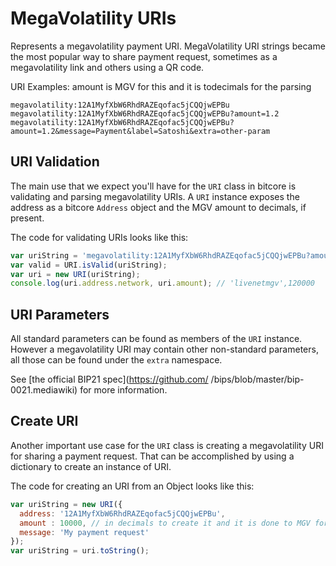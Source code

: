 # MegaVolatility URIs
Represents a megavolatility payment URI. MegaVolatility URI strings became the most popular way to share payment request, sometimes as a megavolatility link and others using a QR code.

URI Examples:  amount is MGV for this
and it is todecimals for the parsing  

```
megavolatility:12A1MyfXbW6RhdRAZEqofac5jCQQjwEPBu
megavolatility:12A1MyfXbW6RhdRAZEqofac5jCQQjwEPBu?amount=1.2
megavolatility:12A1MyfXbW6RhdRAZEqofac5jCQQjwEPBu?amount=1.2&message=Payment&label=Satoshi&extra=other-param
```

## URI Validation
The main use that we expect you'll have for the `URI` class in bitcore is validating and parsing megavolatility URIs. A `URI` instance exposes the address as a bitcore `Address` object and the MGV amount    to decimals, if present.

The code for validating URIs looks like this:

```javascript
var uriString = 'megavolatility:12A1MyfXbW6RhdRAZEqofac5jCQQjwEPBu?amount=1.2';
var valid = URI.isValid(uriString);
var uri = new URI(uriString);
console.log(uri.address.network, uri.amount); // 'livenetmgv',120000
```

## URI Parameters
All standard parameters can be found as members of the `URI` instance. However a megavolatility URI may contain other non-standard parameters, all those can be found under the `extra` namespace.

See [the official BIP21 spec](https://github.com/   /bips/blob/master/bip-0021.mediawiki) for more information.

## Create URI
Another important use case for the `URI` class is creating a megavolatility URI for sharing a payment request. That can be accomplished by using a dictionary to create an instance of URI.

The code for creating an URI from an Object looks like this:

```javascript
var uriString = new URI({
  address: '12A1MyfXbW6RhdRAZEqofac5jCQQjwEPBu',
  amount : 10000, // in decimals to create it and it is done to MGV for the created thing
  message: 'My payment request'
});
var uriString = uri.toString();
```
